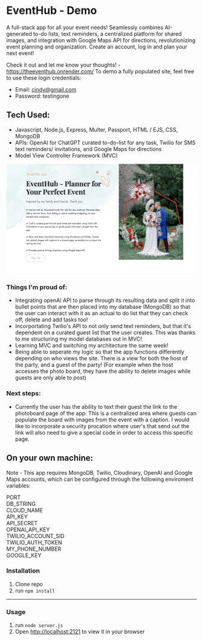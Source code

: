# EventHub - Demo
A full-stack app for all your event needs! Seamlessly combines AI-generated to-do lists, text reminders, a centralized platform for shared images, and integration with Google Maps API for directions, revolutionizing event planning and organization. Create an account, log in and plan your next event!

Check it out and let me know your thoughts! - https://theeventhub.onrender.com/
To demo a fully populated site, feel free to use these login credentials:
- Email: cindy@gmail.com
- Password: testingone

## Tech Used:
- Javascript, Node.js, Express, Multer, Passport, HTML / EJS, CSS, MongoDB
- APIs: OpenAI for ChatGPT curated to-do-list for any task, Twilio for SMS text reminders/ invitations, and Google Maps for directions
- Model View Controller Framework (MVC) 

![EventHub](public/imgs/eventhubreadme.png)

### Things I'm proud of:
- Integrating openAI API to parse through its resulting data and split it into bullet points that are then placed into my database (MongoDB) so that the user can interact with it as an actual to do list that they can check off, delete and add tasks too!
- Incorportating Twilio's API to not only send text reminders, but that it's dependent on a curated guest list that the user creates. This was thanks to me structuring my model databases out in MVC!
- Learning MVC and switching my architecture the same week!
- Being able to seperate my logic so that the app functions differently depending on who views the site. There is a view for both the host of the party, and a guest of the party! (For example when the host accesses the photo board, they have the ability to delete images while guests are only able to post)

### Next steps:
- Currently the user has the ability to text their guest the link to the photoboard page of the app. This is a centralized area where guests can populate the board with images from the event with a caption. I would like to incorporate a security procation where user's that send out the link will also need to give a special code in order to access this specific page.

## On your own machine: 
Note - This app requires MongoDB, Twilio, Cloudinary, OpenAI and Google Maps accounts, which can be configured through the following enviroment variables: 

PORT\
DB_STRING\
CLOUD_NAME\
API_KEY\
API_SECRET\
OPENAI_API_KEY\
TWILIO_ACCOUNT_SID\
TWILIO_AUTH_TOKEN\
MY_PHONE_NUMBER\
GOOGLE_KEY

### Installation

1. Clone repo
2. run `npm install`

---

### Usage

1. run `node server.js`
2. Open [http://localhost:2121](http://localhost:2121) to view it in your browser